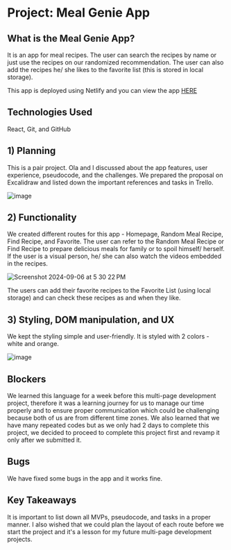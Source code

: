 # Project: Meal Genie App

## What is the Meal Genie App? 

It is an app for meal recipes. The user can search the recipes by name or just use the recipes on our randomized recommendation. The user can also add the recipes he/ she likes to the favorite list (this is stored in local storage).

This app is deployed using Netlify and you can view the app [HERE](https://meal-genie-project.netlify.app/)


## Technologies Used

React, Git, and GitHub

## 1) Planning 

This is a pair project. Ola and I discussed about the app features, user experience, pseudocode, and the challenges. We prepared the proposal on Excalidraw and listed down the important references and tasks in Trello.

![image](https://github.com/user-attachments/assets/8d579d8f-cfe0-4a62-8ff3-086588234fb0)

 ## 2) Functionality

We created different routes for this app - Homepage, Random Meal Recipe, Find Recipe, and Favorite. The user can refer to the Random Meal Recipe or Find Recipe to prepare delicious meals for family or to spoil himself/ herself. If the user is a visual person, he/ she can also watch the videos embedded in the recipes. 

![Screenshot 2024-09-06 at 5 30 22 PM](https://github.com/user-attachments/assets/55abf564-1160-4ee9-914b-34c1073fe607)

The users can add their favorite recipes to the Favorite List (using local storage) and can check these recipes as and when they like.

## 3) Styling, DOM manipulation, and UX

We kept the styling simple and user-friendly. It is styled with 2 colors - white and orange. 
 
![image](https://github.com/user-attachments/assets/bfa9629f-4f7a-4736-9418-c4b8074d3432)

## Blockers 
We learned this language for a week before this multi-page development project, therefore it was a learning journey for us to manage our time properly and to ensure proper communication which could be challenging because both of us are from different time zones. We also learned that we have many repeated codes but as we only had 2 days to complete this project, we decided to proceed to complete this project first and revamp it only after we submitted it.

## Bugs
We have fixed some bugs in the app and it works fine.

## Key Takeaways
It is important to list down all MVPs, pseudocode, and tasks in a proper manner.
I also wished that we could plan the layout of each route before we start the project and it's a lesson for my future multi-page development projects. 

